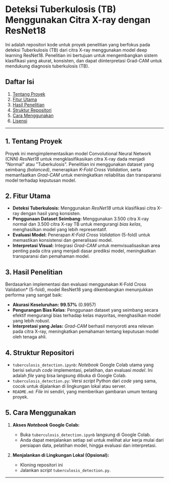 # Deteksi Tuberkulosis (TB) Menggunakan Citra X-ray dengan ResNet18

Ini adalah repositori kode untuk proyek penelitian yang berfokus pada deteksi Tuberkulosis (TB) dari citra X-ray menggunakan model deep learning ResNet18. Penelitian ini bertujuan untuk mengembangkan sistem klasifikasi yang akurat, konsisten, dan dapat diinterpretasi Grad-CAM untuk mendukung diagnosis tuberkulosis (TB).

## Daftar Isi

1.  [Tentang Proyek](#tentang-proyek)
2.  [Fitur Utama](#fitur-utama)
3.  [Hasil Penelitian](#hasil-penelitian)
4.  [Struktur Repositori](#struktur-repositori)
5.  [Cara Menggunakan](#cara-menggunakan)
6.  [Lisensi](#lisensi)

---

## 1. Tentang Proyek

Proyek ini mengimplementasikan model Convolutional Neural Network (CNN) *ResNet18* untuk mengklasifikasikan citra X-ray dada menjadi "Normal" atau "Tuberkulosis". Penelitian ini menggunakan dataset yang seimbang _(balanced)_, menerapkan *K-Fold Cross Validation*, serta memanfaatkan *Grad-CAM* untuk meningkatkan reliabilitas dan transparansi model terhadap keputusan model.

## 2. Fitur Utama

* **Deteksi Tuberkulosis:** Menggunakan *ResNet18* untuk klasifikasi citra X-ray dengan hasil yang konsisten.
* **Penggunaan Dataset Seimbang:** Menggunakan 3.500 citra X-ray normal dan 3.500 citra X-ray TB untuk mengurangi *bias kelas*, menghasilkan model yang lebih representatif.
* **Evaluasi Model:** Penerapan *K-Fold Cross Validation* (5-fold) untuk memastikan konsistensi dan generalisasi model.
* **Interpretasi Visual:** Integrasi *Grad-CAM* untuk memvisualisasikan area penting pada citra yang menjadi dasar prediksi model, meningkatkan transparansi dan pemahaman model.

## 3. Hasil Penelitian

Berdasarkan implementasi dan evaluasi menggunakan K-Fold Cross Validation* (5-fold), model ResNet18 yang dikembangkan menunjukkan performa yang sangat baik:

* **Akurasi Keseluruhan:** **99.57%** (0.9957)
* **Pengurangan Bias Kelas**: Penggunaan dataset yang seimbang secara efektif mengurangi bias terhadap kelas mayoritas, menghasilkan model yang lebih *robust*.
* **Interpretasi yang Jelas:** *Grad-CAM* berhasil menyoroti area relevan pada citra X-ray, meningkatkan pemahaman tentang keputusan model oleh tenaga ahli.

## 4. Struktur Repositori

* `tuberculosis_detection.ipynb`: *Notebook* Google Colab utama yang berisi seluruh *code* implementasi, pelatihan, dan evaluasi *model*. Ini adalah *file* yang bisa langsung dibuka di Google Colab.
* `tuberculosis_detection.py`: Versi *script* Python dari *code* yang sama, cocok untuk dijalankan di lingkungan lokal atau server.
* `README.md`: *File* ini sendiri, yang memberikan gambaran umum tentang proyek.

## 5. Cara Menggunakan

1.  **Akses *Notebook* Google Colab:**
    * Buka `tuberculosis_detection.ipynb` langsung di Google Colab.
    * Anda dapat menjalankan setiap sel untuk melihat alur kerja mulai dari persiapan data, pelatihan model, hingga evaluasi dan interpretasi.

2.  **Menjalankan di Lingkungan Lokal (Opsional):**
    * Kloning repositori ini
    * Jalankan *script* `tuberculosis_detection.py`.

---
